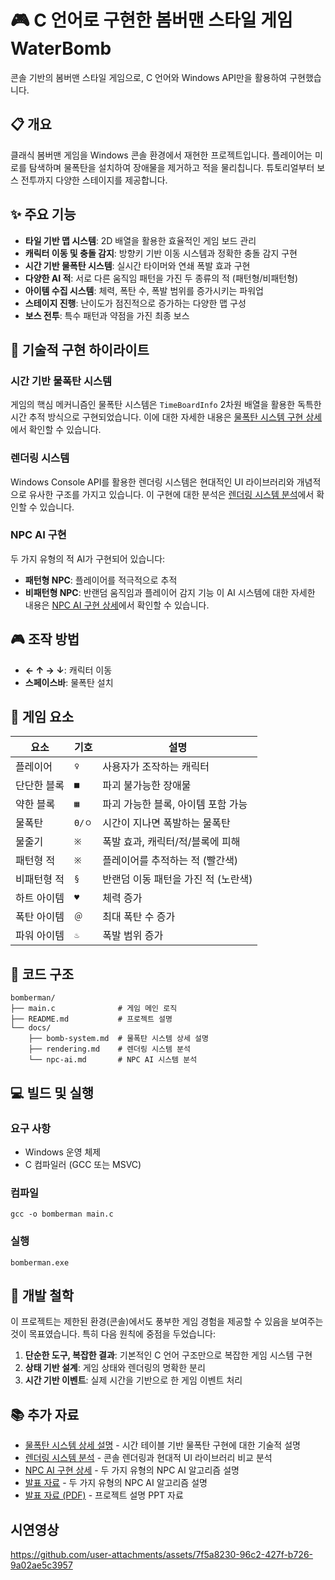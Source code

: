 # 🎮 C 언어로 구현한 봄버맨 스타일 게임 WaterBomb

콘솔 기반의 봄버맨 스타일 게임으로, C 언어와 Windows API만을 활용하여 구현했습니다.

## 📋 개요

클래식 봄버맨 게임을 Windows 콘솔 환경에서 재현한 프로젝트입니다. 플레이어는 미로를 탐색하며 물폭탄을 설치하여 장애물을 제거하고 적을 물리칩니다. 튜토리얼부터 보스 전투까지 다양한 스테이지를 제공합니다.

## ✨ 주요 기능

- **타일 기반 맵 시스템**: 2D 배열을 활용한 효율적인 게임 보드 관리
- **캐릭터 이동 및 충돌 감지**: 방향키 기반 이동 시스템과 정확한 충돌 감지 구현
- **시간 기반 물폭탄 시스템**: 실시간 타이머와 연쇄 폭발 효과 구현
- **다양한 AI 적**: 서로 다른 움직임 패턴을 가진 두 종류의 적 (패턴형/비패턴형)
- **아이템 수집 시스템**: 체력, 폭탄 수, 폭발 범위를 증가시키는 파워업
- **스테이지 진행**: 난이도가 점진적으로 증가하는 다양한 맵 구성
- **보스 전투**: 특수 패턴과 약점을 가진 최종 보스

## 🎯 기술적 구현 하이라이트

### 시간 기반 물폭탄 시스템
게임의 핵심 메커니즘인 물폭탄 시스템은 `TimeBoardInfo` 2차원 배열을 활용한 독특한 시간 추적 방식으로 구현되었습니다. 이에 대한 자세한 내용은 [물폭탄 시스템 구현 상세](docs/bomb-system.md)에서 확인할 수 있습니다.

### 렌더링 시스템
Windows Console API를 활용한 렌더링 시스템은 현대적인 UI 라이브러리와 개념적으로 유사한 구조를 가지고 있습니다. 이 구현에 대한 분석은 [렌더링 시스템 분석](docs/rendering.md)에서 확인할 수 있습니다.

### NPC AI 구현
두 가지 유형의 적 AI가 구현되어 있습니다:
- **패턴형 NPC**: 플레이어를 적극적으로 추적
- **비패턴형 NPC**: 반랜덤 움직임과 플레이어 감지 기능
이 AI 시스템에 대한 자세한 내용은 [NPC AI 구현 상세](docs/npc-ai.md)에서 확인할 수 있습니다.

## 🎮 조작 방법

- **← ↑ → ↓**: 캐릭터 이동
- **스페이스바**: 물폭탄 설치

## 🧩 게임 요소

| 요소 | 기호 | 설명 |
|------|------|------|
| 플레이어 | `♀` | 사용자가 조작하는 캐릭터 |
| 단단한 블록 | `■` | 파괴 불가능한 장애물 |
| 약한 블록 | `▦` | 파괴 가능한 블록, 아이템 포함 가능 |
| 물폭탄 | `Θ/ㅇ` | 시간이 지나면 폭발하는 물폭탄 |
| 물줄기 | `※` | 폭발 효과, 캐릭터/적/블록에 피해 |
| 패턴형 적 | `※` | 플레이어를 추적하는 적 (빨간색) |
| 비패턴형 적 | `§` | 반랜덤 이동 패턴을 가진 적 (노란색) |
| 하트 아이템 | `♥` | 체력 증가 |
| 폭탄 아이템 | `＠` | 최대 폭탄 수 증가 |
| 파워 아이템 | `♨` | 폭발 범위 증가 |

## 📄 코드 구조

```
bomberman/
├── main.c              # 게임 메인 로직
├── README.md           # 프로젝트 설명
└── docs/
    ├── bomb-system.md  # 물폭탄 시스템 상세 설명
    ├── rendering.md    # 렌더링 시스템 분석
    └── npc-ai.md       # NPC AI 시스템 분석
```

## 💻 빌드 및 실행

### 요구 사항
- Windows 운영 체제
- C 컴파일러 (GCC 또는 MSVC)

### 컴파일
```
gcc -o bomberman main.c
```

### 실행
```
bomberman.exe
```

## 🧠 개발 철학

이 프로젝트는 제한된 환경(콘솔)에서도 풍부한 게임 경험을 제공할 수 있음을 보여주는 것이 목표였습니다. 특히 다음 원칙에 중점을 두었습니다:

1. **단순한 도구, 복잡한 결과**: 기본적인 C 언어 구조만으로 복잡한 게임 시스템 구현
2. **상태 기반 설계**: 게임 상태와 렌더링의 명확한 분리
3. **시간 기반 이벤트**: 실제 시간을 기반으로 한 게임 이벤트 처리

## 📚 추가 자료

- [물폭탄 시스템 상세 설명](docs/bomb-system.md) - 시간 테이블 기반 물폭탄 구현에 대한 기술적 설명
- [렌더링 시스템 분석](docs/rendering.md) - 콘솔 렌더링과 현대적 UI 라이브러리 비교 분석
- [NPC AI 구현 상세](docs/npc-ai.md) - 두 가지 유형의 NPC AI 알고리즘 설명
- [발표 자료](docs/npc-ai.md) - 두 가지 유형의 NPC AI 알고리즘 설명
- [발표 자료 (PDF)](water-bomb%20소개%20및%20함수구현.pdf) - 프로젝트 설명 PPT 자료

## 시연영상



https://github.com/user-attachments/assets/7f5a8230-96c2-427f-b726-9a02ae5c3957

